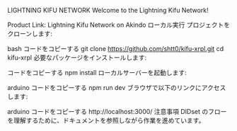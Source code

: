 LIGHTNING KIFU NETWORK
Welcome to the Lightning Kifu Network!

Product Link: Lightning Kifu Network on Akindo
ローカル実行
プロジェクトをクローンします:

bash
コードをコピーする
git clone https://github.com/shtt0/kifu-xrpl.git
cd kifu-xrpl
必要なパッケージをインストールします:

コードをコピーする
npm install
ローカルサーバーを起動します:

arduino
コードをコピーする
npm run dev
ブラウザで以下のリンクにアクセスします:

arduino
コードをコピーする
http://localhost:3000/
注意事項
DIDset のフローを理解するために、ドキュメントを参照しながら作業を進めています。
